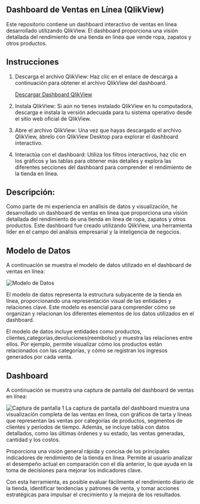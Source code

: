 ## Dashboard de Ventas en Línea (QlikView)
Este repositorio contiene un dashboard interactivo de ventas en línea desarrollado utilizando QlikView. El dashboard proporciona una visión detallada del rendimiento de una tienda en línea que vende ropa, zapatos y otros productos.

## Instrucciones

1. Descarga el archivo QlikView: Haz clic en el enlace de descarga a continuación para obtener el archivo QlikView del dashboard.

   [Descargar Dashboard QlikView](05_QVW)

2. Instala QlikView: Si aún no tienes instalado QlikView en tu computadora, descarga e instala la versión adecuada para tu sistema operativo desde el sitio web oficial de QlikView.

3. Abre el archivo QlikView: Una vez que hayas descargado el archivo QlikView, ábrelo con QlikView Desktop para explorar el dashboard interactivo.

4. Interactúa con el dashboard: Utiliza los filtros interactivos, haz clic en los gráficos y las tablas para obtener más detalles y explora las diferentes secciones del dashboard para comprender el rendimiento de la tienda en línea.

## Descripción: 
Como parte de mi experiencia en análisis de datos y visualización, he desarrollado un dashboard de ventas en línea que proporciona una visión detallada del rendimiento de una tienda en línea de ropa, zapatos y otros productos. Este dashboard fue creado utilizando QlikView, una herramienta líder en el campo del análisis empresarial y la inteligencia de negocios.

## Modelo de Datos
A continuación se muestra el modelo de datos utilizado en el dashboard de ventas en línea:

![Modelo de Datos](https://i.imgur.com/OAg0qjV.png)

El modelo de datos representa la estructura subyacente de la tienda en línea, proporcionando una representación visual de las entidades y relaciones clave. Este modelo es esencial para comprender cómo se organizan y relacionan los diferentes elementos de los datos utilizados en el dashboard.

El modelo de datos incluye entidades como productos, clientes,categorías,devoluciones(reembolso) y muestra las relaciones entre ellos. Por ejemplo, permite visualizar cómo los productos están relacionados con las categorías, y cómo se registran los ingresos generados por cada venta.

## Dashboard
A continuación se muestra una captura de pantalla del dashboard de ventas en línea:

![Captura de pantalla 1](https://i.imgur.com/PIcZaln.png)
La captura de pantalla del dashboard muestra una visualización completa de las ventas en línea, con gráficos de tarta y líneas que representan las ventas por categorías de productos, segmentos de clientes y períodos de tiempo. Además, se incluye tabla con datos detallados, como las últimas órdenes y su estado, las ventas generadas, cantidad y los costos.

Proporciona una visión general rápida y concisa de los principales indicadores de rendimiento de la tienda en línea. Permite al usuario analizar el desempeño actual en comparación con el día anterior, lo que ayuda en la toma de decisiones para mejorar los indicadores clave.

Con esta herramienta, es posible evaluar fácilmente el rendimiento diario de la tienda, identificar tendencias y patrones de venta, y tomar acciones estratégicas para impulsar el crecimiento y la mejora de los resultados.
